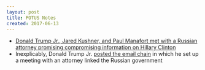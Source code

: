 ```yaml
---
layout: post
title: POTUS Notes
created: 2017-06-13
---
```


- [Donald Trump Jr., Jared Kushner, and Paul Manafort met with a Russian attorney promising compromising information on Hillary Clinton](https://www.washingtonpost.com/politics/trump-jr-says-he-kushner-and-manafort-met-with-lawyer-tied-to-kremlin/2017/07/08/18b86d36-6439-11e7-a4f7-af34fc1d9d39_story.html)
- Inexplicably, Donald Trump Jr. [posted the email chain](https://www.nytimes.com/interactive/2017/07/11/us/politics/donald-trump-jr-email-text.html?mcubz=2) in which he set up a meeting with an attorney linked the Russian government